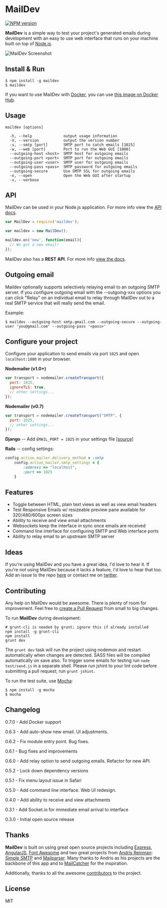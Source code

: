 # MailDev

[![NPM version](https://badge.fury.io/js/maildev.png)](http://badge.fury.io/js/maildev)

**MailDev** is a simple way to test your project's generated emails during development with an easy to use web interface that runs on your machine built on top of [Node.js](http://www.nodejs.org).

![MailDev Screenshot](https://dl.dropboxusercontent.com/u/50627698/maildev-01-05-14.png)

## Install & Run

    $ npm install -g maildev
    $ maildev

If you want to use MailDev with [Docker](https://www.docker.com/), you can use [this image on Docker Hub](https://registry.hub.docker.com/u/stratdat/maildev/).

## Usage

    maildev [options]

      -h, --help              output usage information
      -V, --version           output the version number
      -s, --smtp [port]       SMTP port to catch emails [1025]
      -w, --web [port]        Port to run the Web GUI [1080]
      --outgoing-host <host>  SMTP host for outgoing emails
      --outgoing-port <port>  SMTP port for outgoing emails
      --outgoing-user <user>  SMTP user for outgoing emails
      --outgoing-pass <pass>  SMTP password for outgoing emails
      --outgoing-secure       Use SMTP SSL for outgoing emails
      -o, --open              Open the Web GUI after startup
      -v, --verbose

## API

MailDev can be used in your Node.js application. For more info view the 
[API docs](https://github.com/djfarrelly/MailDev/blob/master/docs/api.md).

```javascript
var MailDev = require('maildev');

var maildev = new MailDev();

maildev.on('new', function(email){
  // We got a new email!
});
```

MailDev also has a **REST API**. For more info 
[view the docs](https://github.com/djfarrelly/MailDev/blob/master/docs/rest.md).

## Outgoing email

Maildev optionally supports selectively relaying email to an outgoing SMTP server.  If you configure outgoing
email with the --outgoing-xxx options you can click "Relay" on an individual email to relay through MailDev out
to a real SMTP service that will really send the email.

  Example:

    $ maildev --outgoing-host smtp.gmail.com --outgoing-secure --outgoing-user 'you@gmail.com' --outgoing-pass '<pass>'

## Configure your project

Configure your application to send emails via port `1025` and open `localhost:1080` in your browser.

**Nodemailer (v1.0+)**

```javascript
var transport = nodemailer.createTransport({
  port: 1025,
  ignoreTLS: true,
  // other settings...
});
```

**Nodemailer (v0.7)**

```javascript
var transport = nodemailer.createTransport("SMTP", {
  port: 1025,
  // other settings...
});
```

**Django** -- Add `EMAIL_PORT = 1025` in your settings file [[source]](https://docs.djangoproject.com/en/dev/ref/settings/#std:setting-EMAIL_PORT)

**Rails** -- config settings:

```ruby
config.action_mailer.delivery_method = :smtp
    config.action_mailer.smtp_settings = {
        :address => "localhost",
        :port => 1025
    }
```

## Features

* Toggle between HTML, plain text views as well as view email headers
* Test Responsive Emails w/ resizeable preview pane available for 320/480/600px screen sizes
* Ability to receive and view email attachments
* Websockets keep the interface in sync once emails are received
* Command line interface for configuring SMTP and Web interface ports
* Ability to relay email to an upstream SMTP server

## Ideas

If you're using MailDev and you have a great idea, I'd love to hear it. If you're not using MailDev because it lacks a feature, I'd love to hear that too. Add an issue to the repo [here](https://github.com/djfarrelly/MailDev/issues/new) or contact me on [twitter](http://www.twitter.com/djfarrelly).

## Contributing

Any help on MailDev would be awesome. There is plenty of room for improvement. Feel free to [create a Pull Request](https://github.com/djfarrelly/MailDev/issues/new) from small to big changes. 

To run **MailDev** during development:


    # grunt-cli is needed by grunt; ignore this if already installed
    npm install -g grunt-cli
    npm install
    grunt dev


The `grunt dev` task will run the project using nodemon and restart automatically when changes are detected. SASS files will be compiled automatically on save also. To trigger some emails for testing run `node test/send.js` in a separate shell. Please run jshint to your lint code before submitting a pull request; run `grunt jshint`.

To run the test suite, use [Mocha](http://visionmedia.github.io/mocha/):

    $ npm install -g mocha
    $ mocha

## Changelog

0.7.0 - Add Docker support

0.6.3 - Add auto-show new email. UI adjustments.

0.6.2 - Fix module entry point. Bug fixes.

0.6.1 - Bug fixes and improvements

0.6.0 - Add relay option to send outgoing emails. Refactor for new API.

0.5.2 - Lock down dependency versions

0.5.1 - Fix menu layout issue in Safari

0.5.0 - Add command line interface. Web UI redesign.

0.4.0 - Add ability to receive and view attachments

0.3.1 - Add Socket.io for immediate email arrival to interface

0.3.0 - Initial open source release

## Thanks

**MailDev** is built on using great open source projects including [Express](http://expressjs.com), [AngularJS](http://angularjs.org/), [Font Awesome](http://fontawesome.io/) and two great projects from [Andris Reinman](https://github.com/andris9): [Simple SMTP](https://github.com/andris9/simplesmtp) and [Mailparser](https://github.com/andris9/mailparser). Many thanks to Andris as his projects are the backbone of this app and to [MailCatcher](http://mailcatcher.me/) for the inspiration.

Additionally, thanks to all the awesome [contributors](https://github.com/djfarrelly/MailDev/graphs/contributors)
to the project.

## License

MIT
